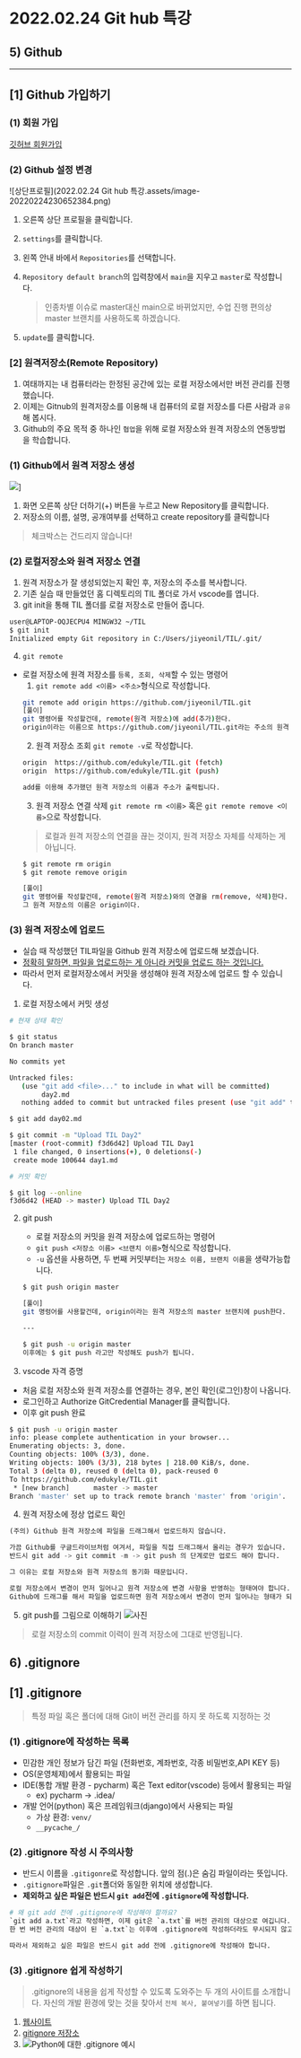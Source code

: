 # 2022.02.24 Git hub 특강
## 5) Github
---
## [1] Github 가입하기

### (1) 회원 가입

[깃허브 회원가입](https://goddaehee.tistory.com/218)

### (2) Github 설정 변경

![상단프로필](2022.02.24 Git hub 특강.assets/image-20220224230652384.png)

1.  오른쪽 상단 프로필을 클릭합니다.

2. `settings`를 클릭합니다.

3. 왼쪽 안내 바에서 `Repositories`를 선택합니다.

4. `Repository default branch`의 입력창에서 `main`을 지우고 `master`로 작성합니다.

   > 인종차별 이슈로 master대신 main으로 바뀌었지만, 수업 진행 편의상 master 브랜치를 사용하도록 하겠습니다.

5. `update`를 클릭합니다.

### [2] 원격저장소(Remote Repository)
1.  여태까지는 내 컴퓨터라는 한정된 공간에 있는 로컬 저장소에서만 버전 관리를 진행했습니다.
2. 이제는 Gitnub의 원격저장소를 이용해 내 컴퓨터의 로컬 저장소를 다른 사람과 `공유`해 봅시다.
3. Github의 주요 목적 중 하나인 `협업`을 위해 로컬 저장소와 원격 저장소의 연동방법을 학습합니다.

### (1) Github에서 원격 저장소 생성
![](2022-02-24-23-18-47.png)]
1. 화면 오른쪽 상단 더하기(+) 버튼을 누르고 New Repository를 클릭합니다.
2. 저장소의 이름, 설명, 공개여부를 선택하고 create repository를 클릭합니다
> 체크박스는 건드리지 않습니다!

### (2) 로컬저장소와 원격 저장소 연결
1. 원격 저장소가 잘 생성되었는지 확인 후, 저장소의 주소를 복사합니다.
2. 기존 실습 때 만들었던 홈 디렉토리의 TIL 폴더로 가서 vscode를 엽니다.
3. git init을 통해 TIL 폴더를 로컬 저장소로 만들어 줍니다.
```bash
user@LAPTOP-OQJECPU4 MINGW32 ~/TIL
$ git init
Initialized empty Git repository in C:/Users/jiyeonil/TIL/.git/
```

4. `git remote`
- 로컬 저장소에 원격 저장소를 `등록, 조회, 삭제`할 수 있는 명령어
   1. `git remote add <이름> <주소>`형식으로 작성합니다.
   ```bash
   git remote add origin https://github.com/jiyeonil/TIL.git
   [풀이] 
   git 명령어를 작성할건데, remote(원격 저장소)에 add(추가)한다. 
   origin이라는 이름으로 https://github.com/jiyeonil/TIL.git라는 주소의 원격 저장소를
   ```
   2. 원격 저장소 조회
   `git remote -v`로 작성합니다.
   ```bash
   origin  https://github.com/edukyle/TIL.git (fetch)
   origin  https://github.com/edukyle/TIL.git (push)

   add를 이용해 추가했던 원격 저장소의 이름과 주소가 출력됩니다.
   ```
   3. 원격 저장소 연결 삭제
   `git remote rm <이름>` 혹은 `git remote remove <이름>`으로 작성합니다.
   > 로컬과 원격 저장소의 연결을 끊는 것이지, 원격 저장소 자체를 삭제하는 게 아닙니다.
   ```bash
   $ git remote rm origin
   $ git remote remove origin

   [풀이]
   git 명령어를 작성할건데, remote(원격 저장소)와의 연결을 rm(remove, 삭제)한다.
   그 원격 저장소의 이름은 origin이다.
   ```
### (3) 원격 저장소에 업로드
- 실습 때 작성했던 TIL파일을 Github 원격 저장소에 업로드해 보겠습니다.
- <u>정확히 말하면, 파일을 업로드하는 게 아니라 커밋을 업로드 하는 것입니다.</u>
- 따라서 먼저 로컬저장소에서 커밋을 생성해야 원격 저장소에 업로드 할 수 있습니다.
1. 로컬 저장소에서 커밋 생성
```bash
# 현재 상태 확인

$ git status
On branch master

No commits yet

Untracked files:
   (use "git add <file>..." to include in what will be committed)
        day2.md
   nothing added to commit but untracked files present (use "git add" to track)
```
```bash
$ git add day02.md
```
```bash
$ git commit -m "Upload TIL Day2"
[master (root-commit) f3d6d42] Upload TIL Day1
 1 file changed, 0 insertions(+), 0 deletions(-)
 create mode 100644 day1.md
```
```bash
# 커밋 확인

$ git log --online
f3d6d42 (HEAD -> master) Upload TIL Day2
```

2. git push
   - 로컬 저장소의 커밋을 원격 저장소에 업로드하는 명령어
   - `git push <저장소 이름> <브랜치 이름>`형식으로 작성합니다.
   - `-u` 옵션을 사용하면, 두 번째 커밋부터는 `저장소 이름, 브랜치 이름`을 생략가능합니다.
   ```bash
   $ git push origin master

   [풀이]
   git 명렁어를 사용할건데, origin이라는 원격 저장소의 master 브랜치에 push한다.

   ---

   $ git push -u origin master
   이후에는 $ git push 라고만 작성해도 push가 됩니다.
   ```

3. vscode 자격 증명
- 처음 로컬 저장소와 원격 저장소를 연결하는 경우, 본인 확인(로그인)창이 나옵니다.
- 로그인하고 Authorize GitCredential Manager를 클릭합니다.
- 이후 git push 완료
```bash
$ git push -u origin master
info: please complete authentication in your browser...
Enumerating objects: 3, done.
Counting objects: 100% (3/3), done.
Writing objects: 100% (3/3), 218 bytes | 218.00 KiB/s, done.
Total 3 (delta 0), reused 0 (delta 0), pack-reused 0
To https://github.com/edukyle/TIL.git
 * [new branch]      master -> master
Branch 'master' set up to track remote branch 'master' from 'origin'.
```
4. 원격 저장소에 정상 업로드 확인

```python
(주의) Github 원격 저장소에 파일을 드래그해서 업로드하지 않습니다.

가끔 Github를 구글드라이브처럼 여겨서, 파일을 직접 드래그해서 올리는 경우가 있습니다.
반드시 git add -> git commit -m -> git push 의 단계로만 업로드 해야 합니다.

그 이유는 로컬 저장소와 원격 저장소의 동기화 때문입니다.

로컬 저장소에서 변경이 먼저 일어나고 원격 저장소에 변경 사항을 반영하는 형태여야 합니다. 
Github에 드래그를 해서 파일을 업로드하면 원격 저장소에서 변경이 먼저 일어나는 형태가 되기 때문에 지양해야 합니다.
```

5. git push를 그림으로 이해하기
![사진](2022-02-25-00-21-37.png)
> 로컬 저장소의 commit 이력이 원격 저장소에 그대로 반영됩니다.

## 6) .gitignore
## [1] .gitignore
> 특정 파일 혹은 폴더에 대해 Git이 버전 관리를 하지 못 하도록 지정하는 것

### (1) .gitignore에 작성하는 목록
- 민감한 개인 정보가 담긴 파일 (전화번호, 계좌번호, 각종 비밀번호,API KEY 등)
- OS(운영체제)에서 활용되는 파일
- IDE(통합 개발 환경 - pycharm) 혹은 Text editor(vscode) 등에서 활용되는 파일
   - ex) pycharm -> .idea/
- 개발 언어(python) 혹은 프레임워크(django)에서 사용되는 파일
   - 가상 환경: `venv/`
   - `__pycache_/`

### (2) .gitignore 작성 시 주의사항
- 반드시 이름을 `.gitigonre`로 작성합니다. 앞의 점(.)은 숨김 파일이라는 뜻입니다.
- `.gitignore`파일은 `.git`폴더와 동일한 위치에 생성합니다.
- **제외하고 싶은 파일은 반드시 `git add`전에 `.gitignore`에 작성합니다.**
```python
# 왜 git add 전에 .gitignore에 작성해야 할까요?
`git add a.txt`라고 작성하면, 이제 git은 `a.txt`를 버전 관리의 대상으로 여깁니다.
한 번 버전 관리의 대상이 된 `a.txt`는 이후에 .gitignore에 작성하더라도 무시되지 않고 계속 버전 관리의 대상으로 인식됩니다.

따라서 제외하고 싶은 파일은 반드시 git add 전에 .gitignore에 작성해야 합니다.
```

### (3) .gitignore 쉽게 작성하기
> .gitignore의 내용을 쉽게 작성할 수 있도록 도와주는 두 개의 사이트를 소개합니다. 자신의 개발 환경에 맞는 것을 찾아서 `전체 복사, 붙여넣기`를 하면 됩니다.
1. [웹사이트](https://www.toptal.com/developers/gitignore)
2. [gitignore 저장소](https://github.com/github/gitignore)
3. ![Python에 대한 .gitignore 예시](2022-02-25-00-48-52.png)